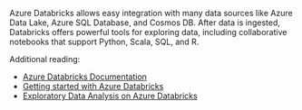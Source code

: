 Azure Databricks allows easy integration with many data sources like Azure Data Lake, Azure SQL Database, and Cosmos DB. After data is ingested, Databricks offers powerful tools for exploring data, including collaborative notebooks that support Python, Scala, SQL, and R.

Additional reading:

- [Azure Databricks Documentation](https://learn.microsoft.com/azure/databricks/?azure-portal=true)
- [Getting started with Azure Databricks](https://learn.microsoft.com/azure/databricks/getting-started/?azure-portal=true)
- [Exploratory Data Analysis on Azure Databricks](https://learn.microsoft.com/azure/databricks/exploratory-data-analysis/?azure-portal=true)
